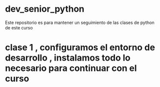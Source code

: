 # dev_senior_python
Este repositorio es para mantener un seguimiento de las clases de python de este curso

# clase 1 , configuramos el entorno de desarrollo , instalamos todo lo necesario para continuar con el curso 
